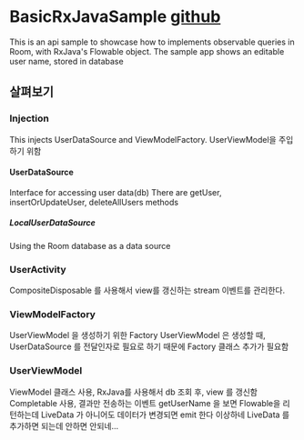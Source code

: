 
# BasicRxJavaSample [github](https://github.com/googlesamples/android-architecture-components/tree/master/BasicRxJavaSample)
This is an api sample to showcase how to implements observable queries in Room, with RxJava's Flowable object.
The sample app shows an editable user name, stored in database
## 살펴보기
### Injection
This injects UserDataSource and ViewModelFactory.
UserViewModel을 주입하기 위함
#### UserDataSource
Interface for accessing user data(db)
There are getUser, insertOrUpdateUser, deleteAllUsers methods
##### LocalUserDataSource
Using the Room database as a data source
### UserActivity
CompositeDisposable 를 사용해서 view를 갱신하는 stream 이벤트를 관리한다.
### ViewModelFactory
UserViewModel 을 생성하기 위한 Factory
UserViewModel 은 생성할 때, UserDataSource 를 전달인자로 필요로 하기 때문에 Factory 클래스 추가가 필요함
### UserViewModel
ViewModel 클래스 사용, RxJava를 사용해서 db 조회 후, view 를 갱신함  
Completable 사용, 결과만 전송하는 이벤트
getUserName 을 보면 Flowable<String>을 리턴하는데 LiveData 가 아니어도 데이터가 변경되면 emit 한다
이상하네 LiveData 를 추가하면 되는데 안하면 안되네...
